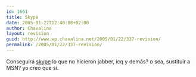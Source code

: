 ```yaml
---
id: 1661
title: Skype
date: 2005-01-22T12:40:08+02:00
author: Chavalina
layout: revision
guid: http://www.wp.chavalina.net/2005/01/22/337-revision/
permalink: /2005/01/22/337-revision/
---
```

Conseguirá <a href="http://www.skype.com" target="_blank">skype</a> lo que no hicieron jabber, icq y demás? o sea, sustituir a MSN? yo creo que s&iacute;.